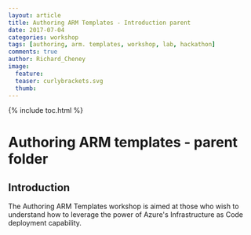 ```yaml
---
layout: article
title: Authoring ARM Templates - Introduction parent
date: 2017-07-04
categories: workshop
tags: [authoring, arm. templates, workshop, lab, hackathon]
comments: true
author: Richard_Cheney
image:
  feature: 
  teaser: curlybrackets.svg
  thumb: 
---
```


{% include toc.html %}

# Authoring ARM templates - parent folder

## Introduction
 
The Authoring ARM Templates workshop is aimed at those who wish to understand how to leverage the power of Azure's Infrastructure as Code deployment capability.    